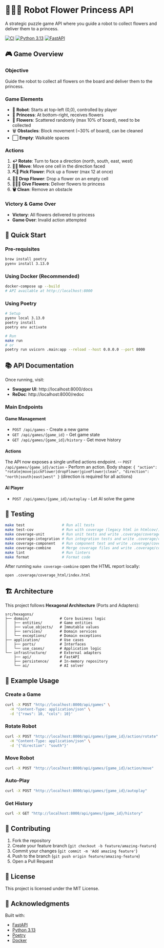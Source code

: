 # 🤖🌸👑 Robot Flower Princess API

A strategic puzzle game API where you guide a robot to collect flowers and deliver them to a princess.

[![CI](https://github.com/yourusername/Robot-Flower-Princess-Back/workflows/CI/badge.svg)](https://github.com/yourusername/Robot-Flower-Princess-Back/actions)
[![Python 3.13](https://img.shields.io/badge/python-3.13-blue.svg)](https://www.python.org/downloads/)
[![FastAPI](https://img.shields.io/badge/FastAPI-0.115-green.svg)](https://fastapi.tiangolo.com)

## 🎮 Game Overview

### Objective
Guide the robot to collect all flowers on the board and deliver them to the princess.

### Game Elements
- 🤖 **Robot**: Starts at top-left (0,0), controlled by player
- 👑 **Princess**: At bottom-right, receives flowers
- 🌸 **Flowers**: Scattered randomly (max 10% of board), need to be collected
- 🗑️ **Obstacles**: Block movement (~30% of board), can be cleaned
- ⬜ **Empty**: Walkable spaces

### Actions
1. **↩️ Rotate**: Turn to face a direction (north, south, east, west)
2. **🚶‍♂️ Move**: Move one cell in the direction faced
3. **⛏️🌸 Pick Flower**: Pick up a flower (max 12 at once)
4. **🫳🌸 Drop Flower**: Drop a flower on an empty cell
5. **🫴🏼🌸 Give Flowers**: Deliver flowers to princess
6. **🗑️ Clean**: Remove an obstacle

### Victory & Game Over
- **Victory**: All flowers delivered to princess
- **Game Over**: Invalid action attempted

## 🚀 Quick Start

### Pre-requisites
```bash
brew install poetry
pyenv install 3.13.0
```

### Using Docker (Recommended)
```bash
docker-compose up --build
# API available at http://localhost:8000
```

### Using Poetry
```bash
# Setup
pyenv local 3.13.0
poetry install
poetry env activate

# Run
make run
# or
poetry run uvicorn .main:app --reload --host 0.0.0.0 --port 8000
```

## 📚 API Documentation

Once running, visit:
- **Swagger UI**: http://localhost:8000/docs
- **ReDoc**: http://localhost:8000/redoc

### Main Endpoints

#### Game Management
- `POST /api/games` - Create a new game
- `GET /api/games/{game_id}` - Get game state
- `GET /api/games/{game_id}/history` - Get move history

#### Actions
The API now exposes a single unified actions endpoint.
-- `POST /api/games/{game_id}/action` - Perform an action. Body shape: `{ "action": "rotate|move|pickFlower|dropFlower|giveFlower|clean", "direction": "north|south|east|west" }` (direction is required for all actions)

#### AI Player
- `POST /api/games/{game_id}/autoplay` - Let AI solve the game

## 🧪 Testing

```bash
make test                 # Run all tests
make test-cov             # Run with coverage (legacy html in htmlcov/)
make coverage-unit        # Run unit tests and write .coverage/coverage-unit.xml
make coverage-integration # Run integration tests and write .coverage/coverage-integration.xml
make coverage-component   # Run component test and write .coverage/coverage-component.xml
make coverage-combine     # Merge coverage files and write .coverage/coverage-combined.xml + .coverage/coverage_html/
make lint                 # Run linters
make format               # Format code
```

After running `make coverage-combine` open the HTML report locally:

```bash
open .coverage/coverage_html/index.html
```

## 🏗️ Architecture

This project follows **Hexagonal Architecture** (Ports and Adapters):

```
src/hexagons/
├── domain/              # Core business logic
│   ├── entities/        # Game entities
│   ├── value_objects/   # Immutable values
│   ├── services/        # Domain services
│   └── exceptions/      # Domain exceptions
├── application/         # Use cases
│   ├── ports/           # Interfaces
│   └── use_cases/       # Application logic
└── infrastructure/      # External adapters
    ├── api/             # FastAPI
    ├── persistence/     # In-memory repository
    └── ai/              # AI solver
```

## 📖 Example Usage

### Create a Game
```bash
curl -X POST "http://localhost:8000/api/games" \
  -H "Content-Type: application/json" \
  -d '{"rows": 10, "cols": 10}'
```

### Rotate Robot
```bash
curl -X POST "http://localhost:8000/api/games/{game_id}/action/rotate" \
  -H "Content-Type: application/json" \
  -d '{"direction": "south"}'
```

### Move Robot
```bash
curl -X POST "http://localhost:8000/api/games/{game_id}/action/move"
```

### Auto-Play
```bash
curl -X POST "http://localhost:8000/api/games/{game_id}/autoplay"
```

### Get History
```bash
curl -X GET "http://localhost:8000/api/games/{game_id}/history"
```

## 🤝 Contributing

1. Fork the repository
2. Create your feature branch (`git checkout -b feature/amazing-feature`)
3. Commit your changes (`git commit -m 'Add amazing feature'`)
4. Push to the branch (`git push origin feature/amazing-feature`)
5. Open a Pull Request

## 📄 License

This project is licensed under the MIT License.

## 🙏 Acknowledgments

Built with:
- [FastAPI](https://fastapi.tiangolo.com/)
- [Python 3.13](https://www.python.org/)
- [Poetry](https://python-poetry.org/)
- [Docker](https://www.docker.com/)

